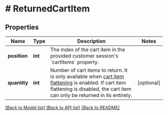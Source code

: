 # # ReturnedCartItem

## Properties

Name | Type | Description | Notes
------------ | ------------- | ------------- | -------------
**position** | **int** | The index of the cart item in the provided customer session&#39;s &#x60;cartItems&#x60; property. | 
**quantity** | **int** | Number of cart items to return. It is only available when [cart item flattening](https://docs.talon.one/docs/product/campaigns/campaign-evaluation/#flattened-cart-items) is enabled. If cart item flattening is disabled, the cart item can only be returned in its entirety. | [optional] 

[[Back to Model list]](../../README.md#documentation-for-models) [[Back to API list]](../../README.md#documentation-for-api-endpoints) [[Back to README]](../../README.md)


